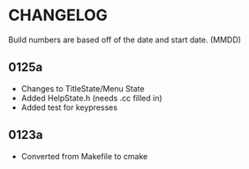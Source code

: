 CHANGELOG
=========
Build numbers are based off of the date and start date. (MMDD)

0125a
-----
- Changes to TitleState/Menu State
- Added HelpState.h (needs .cc filled in)
- Added test for keypresses

0123a
-----
- Converted from Makefile to cmake

